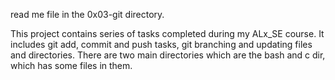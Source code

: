 read me file in the 0x03-git directory.

This project contains series of tasks completed during my ALx_SE course.
It includes git add, commit and push tasks, git branching and updating files and directories.
There are two main directories which are the bash and c dir, which has some files in them. 
